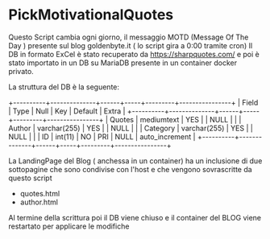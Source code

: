 # PickMotivationalQuotes



Questo Script cambia ogni giorno, il messaggio MOTD (Message Of The Day ) presente sul blog goldenbyte.it ( lo script gira a 0:00 tramite cron)
Il DB  in formato ExCel è stato recuperato da https://sharpquotes.com/ e poi è stato importato in un DB su MariaDB presente in un container docker privato.

La struttura del DB è la seguente:

+----------+--------------+------+-----+---------+----------------+
| Field    | Type         | Null | Key | Default | Extra          |
+----------+--------------+------+-----+---------+----------------+
| Quotes   | mediumtext   | YES  |     | NULL    |                |
| Author   | varchar(255) | YES  |     | NULL    |                |
| Category | varchar(255) | YES  |     | NULL    |                |
| ID       | int(11)      | NO   | PRI | NULL    | auto_increment |
+----------+--------------+------+-----+---------+----------------+


La LandingPage del Blog ( anchessa in un container)  ha un inclusione di due sottopagine che sono condivise con l'host e che vengono sovrascritte da questo script

 -  quotes.html
 -  author.html
 
 Al termine della scrittura poi il DB viene chiuso e il container del BLOG viene restartato per applicare le modifiche
